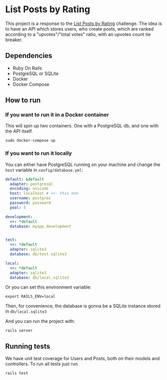 # List Posts by Rating

This project is a response to the [List Posts by Rating](https://github.com/paultergust/posts-by-rating/blob/master/1-development/list_posts_by_rating.md) challenge. 
The idea is to have an API which stores users, who create posts, which are ranked according to a "upvotes"/"total votes" ratio, with an upvotes count tie breaker.

## Dependencies

* Ruby On Rails
* PostgreSQL or SQLite
* Docker
* Docker Compose

## How to run

### If you want to run it in a Docker container

This will spin up two containers. One with a PostgreSQL db, and one with the API itself.

``` shell
sudo docker-compose up
```

### If you want to run it locally

You can either have PostgreSQL running on your machine and change the `host` variable in `config/database.yml`:
```yml
default: &default
  adapter: postgresql
  encoding: unicode
  host: localhost # <<- this one
  username: postgres
  password: password
  pool: 5

development:
  <<: *default
  database: myapp_development


test:
  <<: *default
  adapter: sqlite3
  database: db/test.sqlite3

local:
  <<: *default
  adapter: sqlite3
  database: db/local.sqlite3

```

Or you can set this environment variable: 

``` shell
export RAILS_ENV=local
```

Then, for convenience, the database is gonna be a SQLite instance stored in `db/local.sqlite3`

And you can run the project with:

``` shell
rails server
```

## Running tests

We have unit test coverage for Users and Posts, both on their models and controllers. To run all tests just run

``` shell
rails test
```

